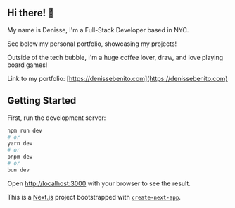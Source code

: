 ## Hi there! 🤗

My name is Denisse, I'm a Full-Stack Developer based in NYC.

See below my personal portfolio, showcasing my projects! 

Outside of the tech bubble, I'm a huge coffee lover, draw, and love playing board games!

Link to my portfolio: [https://denissebenito.com](https://denissebenito.com)

## Getting Started

First, run the development server:

```bash
npm run dev
# or
yarn dev
# or
pnpm dev
# or
bun dev
```

Open [http://localhost:3000](http://localhost:3000) with your browser to see the result.


This is a [Next.js](https://nextjs.org) project bootstrapped with [`create-next-app`](https://github.com/vercel/next.js/tree/canary/packages/create-next-app).
